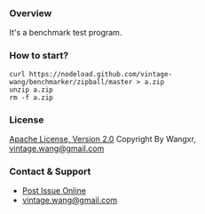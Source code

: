 ### Overview

It's a benchmark test program.

### How to start?

	curl https://nodeload.github.com/vintage-wang/benchmarker/zipball/master > a.zip
	unzip a.zip
	rm -f a.zip

### License

[Apache License, Version 2.0](http://www.apache.org/licenses/LICENSE-2.0.html)
Copyright By Wangxr, vintage.wang@gmail.com

### Contact & Support
* [Post Issue Online](https://github.com/vintage-wang/benchmarker/issues/new)
* vintage.wang@gmail.com
